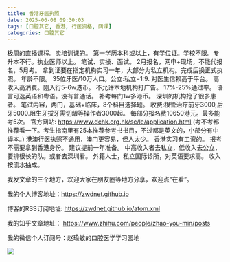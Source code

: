 ```yaml
---
title: 香港牙医执照
date: 2025-06-08 09:30:03
tags: [口腔其它, 香港, 行医资格, 网课]
categories: 口腔其它
---
```

极周的直播课程。卖培训课的。
第一学历本科或以上，有学位证。学校不限。专升本不行。执业医师以上。
笔试、实操、面试。
2月报名，网申+现场，不能代报名，5月考。
拿到证要在指定机构实习一年，大部分为私立机构。完成后换正式执照。
年龄不限。
35位牙医/10万人口。公立:私立=1:9.
对医生信赖高于平台。
高收入高消费。刚入行5-6w港币。
不允许本地机构打广告。
17%-25%通过率。
语言可选英语和粤语。没有普通话。
补考每门1w多港币。
深圳的机构抢了很多患者。
笔试内容，两门，基础+临床，8个科目选择题。
收费:根管治疗前牙3000,后牙5000.阻生牙拔牙需切龈等操作者3000起。
每部分报名费10650港元。最多能考5次。
官方网站: https://www.dchk.org.hk/sc/le/application.html (考不考都推荐看一下。考生指南里有25本推荐参考书书目，不过都是英文的，小部分有中译本。)
港澳行医执照不通用，澳门更容易，但人太少。
香港实习有工资的。
报考不需要拿到香港身份。
建议提前一年准备。
中高收入者去私立，低收入去公立，要排很长的队。或者去深圳看。
外籍人士，私立国际诊所，对英语要求高。
收入按流水抽成。




我发文章的三个地方，欢迎大家在朋友圈等地方分享，欢迎点“在看”。

我的个人博客地址：https://zwdnet.github.io

博客的RSS订阅地址: https://zwdnet.github.io/atom.xml

我的知乎文章地址： https://www.zhihu.com/people/zhao-you-min/posts

我的微信个人订阅号：赵瑜敏的口腔医学学习园地

![](https://zymblog-1258069789.cos.ap-chengdu.myqcloud.com/other/wx.jpg)
